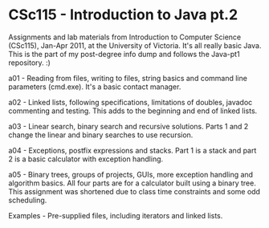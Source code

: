 CSc115 - Introduction to Java pt.2
========

Assignments and lab materials from Introduction to Computer Science (CSc115), Jan-Apr 2011, at the University of Victoria. It's all really basic Java. This is the part of my post-degree info dump and follows the Java-pt1 repository. :)

a01 - Reading from files, writing to files, string basics and command line parameters (cmd.exe).  It's a basic contact manager.

a02 - Linked lists, following specifications, limitations of doubles, javadoc commenting and testing.  This adds to the beginning and end of linked lists.

a03 - Linear search, binary search and recursive solutions.  Parts 1 and 2 change the linear and binary searches to use recursion.

a04 - Exceptions, postfix expressions and stacks.  Part 1 is a stack and part 2 is a basic calculator with exception handling.

a05 - Binary trees, groups of projects, GUIs, more exception handling and algorithm basics.  All four parts are for a calculator built using a binary tree.  This assignment was shortened due to class time constraints and some odd scheduling.

Examples - Pre-supplied files, including iterators and linked lists.